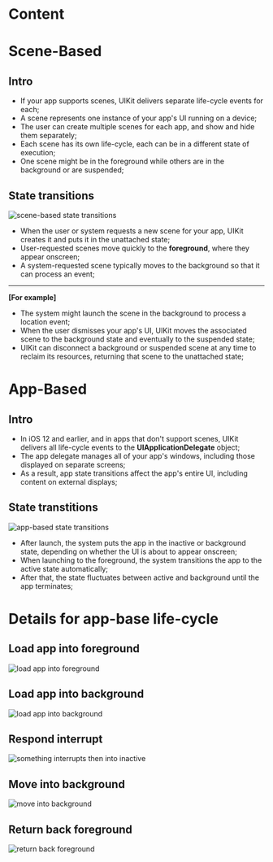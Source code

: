 # Content

# Scene-Based
## Intro
* If your app supports scenes, UIKit delivers separate life-cycle events for each;
* A scene represents one instance of your app's UI running on a device;
* The user can create multiple scenes for each app, and show and hide them separately;
* Each scene has its own life-cycle, each can be in a different state of execution;
* One scene might be in the foreground while others are in the background or are suspended;

## State transitions
![scene-based state transitions](https://github.com/iii17-grace/AppleDocumentation/blob/master/Images/scene-based%20state%20transitions.png)
* When the user or system requests a new scene for your app, UIKit creates it and puts it in the unattached state;
* User-requested scenes move quickly to the **foreground**, where they appear onscreen;
* A system-requested scene typically moves to the background so that it can process an event;

----
**[For example]**
* The system might launch the scene in the background to process a location event;
*  When the user dismisses your app's UI, UIKit moves the associated scene to the background state and eventually to the suspended state;
*  UIKit can disconnect a background or suspended scene at any time to reclaim its resources, returning that scene to the unattached state;


# App-Based
## Intro
* In iOS 12 and earlier, and in apps that don't support scenes, UIKit delivers all life-cycle events to the **UIApplicationDelegate**  object;
* The app delegate manages all of your app's windows, including those displayed on separate screens;
* As a result, app state transitions affect the app's entire UI, including content on external displays;

## State transtitions
![app-based state transitions](https://github.com/iii17-grace/AppleDocumentation/blob/master/Images/app-based%20state%20transitions.png)
* After launch, the system puts the app in the inactive or background state, depending on whether the UI is about to appear onscreen;
* When launching to the foreground, the system transitions the app to the active state automatically;
* After that, the state fluctuates between active and background until the app terminates;

# Details for app-base life-cycle
## Load app into foreground 
![load app into foreground](https://github.com/iii17-grace/AppleDocumentation/blob/master/Images/load%20app%20into%20foreground.png)

## Load app into background
![load app into background](https://github.com/iii17-grace/AppleDocumentation/blob/master/Images/load%20app%20into%20background.png)

## Respond interrupt
![something interrupts then into inactive](https://github.com/iii17-grace/AppleDocumentation/blob/master/Images/something%20interrupts%20then%20into%20inactive.png)

## Move into background
![move into background](https://github.com/iii17-grace/AppleDocumentation/blob/master/Images/move%20into%20background.pngg)

## Return back foreground
![return back foreground](https://github.com/iii17-grace/AppleDocumentation/blob/master/Images/return%20back%20foreground.png)


